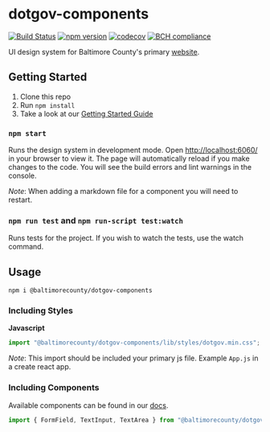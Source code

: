 # dotgov-components

[![Build Status](https://travis-ci.org/baltimorecounty/dotgov-components.svg?branch=integration)](https://travis-ci.org/baltimorecounty/dotgov-components)
[![npm version](https://badge.fury.io/js/%40baltimorecounty%2Fdotgov-components.svg)](https://badge.fury.io/js/%40baltimorecounty%2Fdotgov-components)
[![codecov](https://codecov.io/gh/baltimorecounty/dotgov-components/branch/integration/graph/badge.svg)](https://codecov.io/gh/baltimorecounty/dotgov-components)
[![BCH compliance](https://bettercodehub.com/edge/badge/baltimorecounty/dotgov-components?branch=integration)](https://bettercodehub.com/)

UI design system for Baltimore County's primary [website](https://www.baltimorecountymd.gov).

## Getting Started

1. Clone this repo
2. Run `npm install`
3. Take a look at our [Getting Started Guide](https://github.com/baltimorecounty/dotgov-components/wiki/Getting-Started-as-a-Developer)

### `npm start`

Runs the design system in development mode. Open [http://localhost:6060/](http://localhost:6060/) in your browser to view it. The page will automatically reload if you make changes to the code. You will see the build errors and lint warnings in the console.

_Note_: When adding a markdown file for a component you will need to restart.

### `npm run test` and `npm run-script test:watch`

Runs tests for the project. If you wish to watch the tests, use the watch command.

## Usage

```npm i @baltimorecounty/dotgov-components```

### Including Styles

**Javascript**

```js
import "@baltimorecounty/dotgov-components/lib/styles/dotgov.min.css";
```

*Note*: This import should be included your primary js file. Example `App.js` in a create react app.

### Including Components

Available components can be found in our [docs](https://baltimorecounty.github.io/dotgov-components/).

```js
import { FormField, TextInput, TextArea } from "@baltimorecounty/dotgov-components";
```

